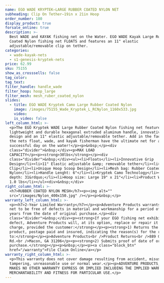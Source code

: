 ```yaml
---
name: EGO WADE KRYPTEK—LARGE RUBBER COATED NYLON NET
subheading: Clip On Tether—19in x 21in Hoop
order_number: 180
display_product: true
forsale_online: true
description: >-
  Best WADE and KAYAK fishing net on the Water. EGO WADE Kayak Large Rubber
  Coated Nylon fishing net FLOATS and features an 11" elastic
  adjustable/removable clip on tether.
categories:
  - wade-kayak-nets
  - s1-genesis-kryptek-nets
price: 62.99
sku: 75155
show_as_crosssells: false
tag_color:
tag_text:
filter_handle: handle_wade
filter_hoop: hoop_large
filter_mesh: mesh_ruber_coated_nylon
slides:
  - title: EGO WADE Kryptek Camo Large Rubber Coated Nylon
    image: /images/75155_Wade_Kryptek_L_RCNylon_1160x533.jpg
    video:
    is_video: false
left_column_html: >-
  <p>The EGO Kryptek WADE Large Rubber Coated Nylon fishing net features a
  lightweight and durable hexagonal extruded aluminum handle, innovative grip
  design and an 11" elastic adjustable/removable tether. Add in the fact that
  the nets float, wade, and kayak fisherman have the ultimate net for a
  successful day on the water!</p><p>&nbsp;</p><div
  class="divider">&nbsp;</div><p>MAX LOAD
  CAPACITY</p><p><strong>30lbs</strong></p><div
  class="divider">&nbsp;</div><ul><li>Floats</li><li>Innovative Grip
  Design</li><li>11" Elastic adjustable &amp; removable tether</li><li>Aluminum
  Clip</li><li>Unique Hoop Scoop Design</li><li>Mesh bag: Rubber Coated
  Nylon</li><li>Handle Lenght: 6"</li><li>Kryptek Camo Technology</li><li>Bag
  depth: 31&rdquo;</li><li>Hoop size: Large 19" x 21"</li><li>Product Weight:
  1.0 lbs</li></ul><div>&nbsp;</div>
right_column_html: >-
  <h7>RUBBER COATED NYLON MESH</h7><p><img alt=""
  src="/images/Nylon_400x150.jpg" /></p><p>&nbsp;</p>
warranty_left_column_html: >-
  <p><h7>2-Year Limited Warranty</h7></p><p>Adventure Products warrants your EGO
  net to be free of defects in material and workmanship for a period of two (2)
  years from the date of original purchase.</p><div
  class="divider">&nbsp;</div><p><strong>If your EGO fishing net exhibits such a
  defect, Adventure Products will, at its option, replace or repair it without
  charge, provided the customer:</strong></p><p><strong>1) Returns the defective
  product, postage paid and insured, indicating the reason(s) for the return
  to:</strong></p><p>Adventure Products<br />Product Returns<br />889 Guy Paine
  Rd.<br />Macon, GA 31206</p><p><strong>2) Submits proof of date of original
  purchase.</strong></p><p>&nbsp;</p><p><a class="block_btn"
  href="/warranty">File Claim Online</a></p>
warranty_right_column_html: >-
  <p>This warranty does not cover damage resulting from accident, misuse, abuse,
  tampering, unreasonable use or normal wear.</p><p>ADVENTURE PRODUCTS, INC.
  MAKES NO OTHER WARRANTY EXPRESS OR IMPLIED INCLUDING THE IMPLIED WARRANTIES OF
  MERCHANTABILITY AND FITNESS FOR PARTICULAR USE.</p>
---
```

